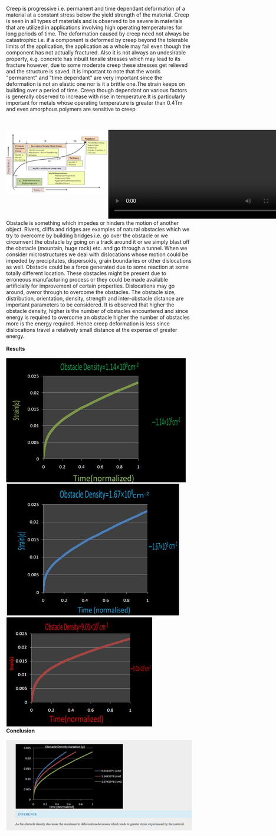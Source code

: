 Creep is progressive i.e. permanent and time dependant deformation of a material at a constant stress below the yield strength of the material. Creep is seen in all types of materials and is observed to be severe in materials that are utilized in applications involving high operating temperatures for long periods of time. The deformation caused by creep need not always be catastrophic i.e. if a component is deformed by creep beyond the tolerable limits of the application, the application as a whole may fail even though the component has not actually fractured. Also it is not always an undesirable property, e.g. concrete has inbuilt tensile stresses which may lead to its fracture however, due to some moderate creep these stresses get relieved and the structure is saved. It is important to note that the words "permanent" and "time dependant" are very important since the deformation is not an elastic one nor is it a brittle one.The strain keeps on building over a period of time. Creep though dependant on various factors is generally observed to increase with rise in temperature.It is particularly important for metals whose operating temperature is greater than 0.4Tm and even amorphous polymers are sensitive to creep<br><br><br>
<div style="float:left;width:55%;border: solid 1 px black;"><img src="images/creep.png"></div>
 <div style="float:left;width:40%;border: solid 1 px black;"><video width="500" height="240" controls>
  <source src="images/cmf.mp4" type="video/mp4">
  Your browser does not support the video tag</video></div><br>
  <div style="content: '.';clear: both;display: block;height: 0;visibility: hidden;"></div>
  Obstacle is something which impedes or hinders the motion of another object. Rivers, cliffs and ridges are examples of natural obstacles which we try to overcome by building bridges i.e. go over the obstacle or we circumvent the obstacle by going on a track around it or we simply blast off the obstacle (mountain, huge rock) etc. and go through a tunnel. When we consider microstructures we deal with dislocations whose motion could be impeded by precipitates, dispersoids, grain boundaries or other dislocations as well. Obstacle could be a force generated due to some reaction at some totally different location. These obstacles might be present due to erroneous manufacturing process or they could be made available artificially for improvement of certain properties. Dislocations may go around, overor through to overcome the obstacles. The obstacle size, distribution, orientation, density, strength and inter-obstacle distance are important parameters to be considered. It is observed that higher the obstacle density, higher is the number of obstacles encountered and since energy is required to overcome an obstacle higher the number of obstacles more is the energy required. Hence creep deformation is less since dislocations travel a relatively small distance at the expense of greater energy.<br><br>
  <b>Results</b><br><br>
  <img src="images/1.14.jpg"><br>
  <img src="images/1.67.jpg"><br>
  <img src="images/9.10.jpg"><br>
  <b>Conclusion</b><br><br>
  <img src="images/conclusion.PNG"><br>
